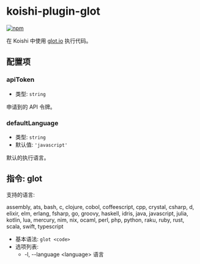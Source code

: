 # koishi-plugin-glot

[![npm](https://img.shields.io/npm/v/koishi-plugin-glot?style=flat-square)](https://www.npmjs.com/package/koishi-plugin-glot)

在 Koishi 中使用 [glot.io](https://glot.io) 执行代码。

## 配置项

### apiToken

- 类型: `string`

申请到的 API 令牌。

### defaultLanguage 

- 类型: `string`
- 默认值: `'javascript'`

默认的执行语言。

## 指令: glot

支持的语言:

assembly, ats, bash, c, clojure, cobol, coffeescript, cpp, crystal, csharp, d, elixir,
elm, erlang, fsharp, go, groovy, haskell, idris, java, javascript, julia, kotlin, lua,
mercury, nim, nix, ocaml, perl, php, python, raku, ruby, rust, scala, swift, typescript

- 基本语法: `glot <code>`
- 选项列表:
  - -l, --language \<language> 语言
